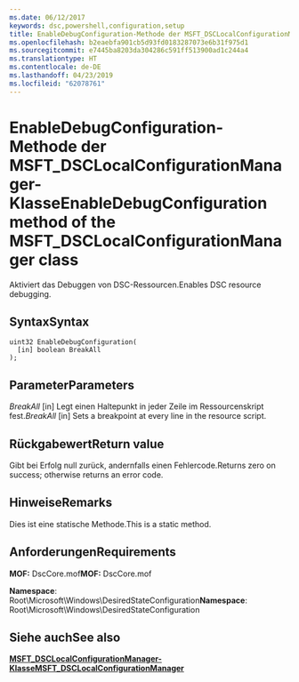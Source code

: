 ```yaml
---
ms.date: 06/12/2017
keywords: dsc,powershell,configuration,setup
title: EnableDebugConfiguration-Methode der MSFT_DSCLocalConfigurationManager-Klasse
ms.openlocfilehash: b2eaebfa901cb5d93fd0183287073e6b31f975d1
ms.sourcegitcommit: e7445ba8203da304286c591ff513900ad1c244a4
ms.translationtype: HT
ms.contentlocale: de-DE
ms.lasthandoff: 04/23/2019
ms.locfileid: "62078761"
---
```

# <a name="enabledebugconfiguration-method-of-the-msftdsclocalconfigurationmanager-class"></a><span data-ttu-id="f89e8-103">EnableDebugConfiguration-Methode der MSFT_DSCLocalConfigurationManager-Klasse</span><span class="sxs-lookup"><span data-stu-id="f89e8-103">EnableDebugConfiguration method of the MSFT_DSCLocalConfigurationManager class</span></span>

<span data-ttu-id="f89e8-104">Aktiviert das Debuggen von DSC-Ressourcen.</span><span class="sxs-lookup"><span data-stu-id="f89e8-104">Enables DSC resource debugging.</span></span>

## <a name="syntax"></a><span data-ttu-id="f89e8-105">Syntax</span><span class="sxs-lookup"><span data-stu-id="f89e8-105">Syntax</span></span>

```mof
uint32 EnableDebugConfiguration(
  [in] boolean BreakAll
);
```

## <a name="parameters"></a><span data-ttu-id="f89e8-106">Parameter</span><span class="sxs-lookup"><span data-stu-id="f89e8-106">Parameters</span></span>

<span data-ttu-id="f89e8-107">*BreakAll* \[in\] Legt einen Haltepunkt in jeder Zeile im Ressourcenskript fest.</span><span class="sxs-lookup"><span data-stu-id="f89e8-107">*BreakAll* \[in\] Sets a breakpoint at every line in the resource script.</span></span>

## <a name="return-value"></a><span data-ttu-id="f89e8-108">Rückgabewert</span><span class="sxs-lookup"><span data-stu-id="f89e8-108">Return value</span></span>

<span data-ttu-id="f89e8-109">Gibt bei Erfolg null zurück, andernfalls einen Fehlercode.</span><span class="sxs-lookup"><span data-stu-id="f89e8-109">Returns zero on success; otherwise returns an error code.</span></span>

## <a name="remarks"></a><span data-ttu-id="f89e8-110">Hinweise</span><span class="sxs-lookup"><span data-stu-id="f89e8-110">Remarks</span></span>

<span data-ttu-id="f89e8-111">Dies ist eine statische Methode.</span><span class="sxs-lookup"><span data-stu-id="f89e8-111">This is a static method.</span></span>

## <a name="requirements"></a><span data-ttu-id="f89e8-112">Anforderungen</span><span class="sxs-lookup"><span data-stu-id="f89e8-112">Requirements</span></span>

<span data-ttu-id="f89e8-113">**MOF:** DscCore.mof</span><span class="sxs-lookup"><span data-stu-id="f89e8-113">**MOF:** DscCore.mof</span></span>

<span data-ttu-id="f89e8-114">**Namespace**: Root\Microsoft\Windows\DesiredStateConfiguration</span><span class="sxs-lookup"><span data-stu-id="f89e8-114">**Namespace**: Root\Microsoft\Windows\DesiredStateConfiguration</span></span>

## <a name="see-also"></a><span data-ttu-id="f89e8-115">Siehe auch</span><span class="sxs-lookup"><span data-stu-id="f89e8-115">See also</span></span>

[<span data-ttu-id="f89e8-116">**MSFT_DSCLocalConfigurationManager-Klasse**</span><span class="sxs-lookup"><span data-stu-id="f89e8-116">**MSFT_DSCLocalConfigurationManager**</span></span>](msft-dsclocalconfigurationmanager.md)